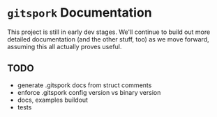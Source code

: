 # `gitspork` Documentation

This project is still in early dev stages. We'll continue to build out more detailed documentation (and the other stuff, too) as we move forward, assuming this all actually proves useful.

## TODO

* generate .gitspork docs from struct comments
* enforce .gitspork config version vs binary version
* docs, examples buildout
* tests
